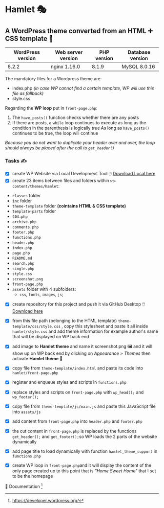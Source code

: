 # Hamlet 🎭

## A WordPress theme converted from an HTML ➕ CSS template 🎀 


| WordPress version | Web server version | PHP version | Database version |
| ---               | ---                | ---         | ---              |
| 6.2.2             | nginx 1.16.0       | 8.1.9       | MySQL 8.0.16     |


The mandatory files for a Wordpress theme are:
- index.php *(in case WP cannot find a certain template, WP will use this file as fallback)*
- style.css 

Regarding the **WP loop** put in `front-page.php`: 

1. The `have_posts()` function checks whether there are any posts
2. If there are posts, a `while` loop continues to execute as long as the condition in the parenthesis is logically true
As long as `have_posts()` continues to be true, the loop will continue

*Because you do not want to duplicate your header over and over, the loop should always be placed after the call to `get_header()`*

### Tasks ✍️ 
- [x] create WP Website via Local Development Tool :computer_mouse: [Download Local here](https://localwp.com/)
- [x] create 23 items between files and folders within `wp-content/themes/hamlet`:
* `classes` folder
* `inc` folder
* `theme-template` folder **(cointains HTML & CSS template)**
* `template-parts` folder
* `404.php`
* `archive.php`
* `comments.php`
* `footer.php` 
* `functions.php`
* `header.php`
* `index.php`
* `page.php`
* `README.md`
* `search.php`
* `single.php`
* `style.css`
* `screenshot.png`
* `front-page.php`
*  `assets` folder with 4 subfolders:
     * `css`, `fonts`, `images`, `js`;
- [x] create repository for this project and push it via GitHub Desktop :computer_mouse:[Download here](https://desktop.github.com/)
- [x] from this file path (belonging to the HTML template) `theme-template/css/style.css`
, copy this stylesheet and paste it all inside `hamlet/style.css` and add theme information for example author's name that will be displayed on WP back end 
- [x] add image to **Hamlet theme** and name it screenshot.png 🖼️ and it will show up on WP back end by clicking on *Appearance > Themes* then activate **Hamlet theme** 🚀
- [x] copy file from `theme-template/index.html` and paste its code into `hamlet/front-page.php`
- [x] register and enqueue styles and scripts in `functions.php`
- [x] replace styles and scripts on `front-page.php` with `wp_head();` and `wp_footer();` 
- [x] copy file from `theme-template/js/main.js` and paste this JavaScript file into `assets/js`
- [x] add content from `front-page.php` into `header.php` and `footer.php`  
- [x] the cut content in `front-page.php` is replaced by the functions `get_header();` and `get_footer();`so WP loads the 2 parts of the website dynamically 
- [x] add page title to load dynamically with function `hamlet_theme_support` in `functions.php` 
- [x] create WP loop in `front-page.php`and it will display the content of the only page created up to this point that is *"Home Sweet Home"* that I set to be the homepage



📓 Documentation [^1]
[^1]: https://developer.wordpress.org/

